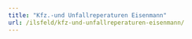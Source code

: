 ```yaml
---
title: "Kfz.-und Unfallreperaturen Eisenmann"
url: /ilsfeld/kfz-und-unfallreperaturen-eisenmann/
---
```

